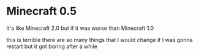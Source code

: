 # Minecraft 0.5
It's like Minecraft 2.0 but if it was worse than Minecraft 1.0

this is terrible there are so many things that I would change if I was gonna restart but it got boring after a while

